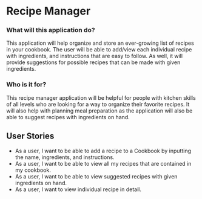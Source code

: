 # Recipe Manager

### What will this application do?

This application will help organize and store an ever-growing 
list of recipes in your cookbook. The user will be able to add/view
each individual recipe with ingredients, and instructions that are easy to follow.
As well, it will provide suggestions for possible recipes that can be made with given ingredients.

### Who is it for?

This recipe manager application will be helpful for people with kitchen skills of all
levels who are looking for a way to organize their favorite recipes. It will
also help with planning meal preparation as the application will also be able to 
suggest recipes with ingredients on hand.


## User Stories

- As a user, I want to be able to add a recipe to a Cookbook by inputting the name, ingredients, and instructions. 
- As a user, I want to be able to view all my recipes that are contained in my cookbook. 
- As a user, I want to be able to view suggested recipes with given ingredients on hand.
- As a user, I want to view individual recipe in detail.
